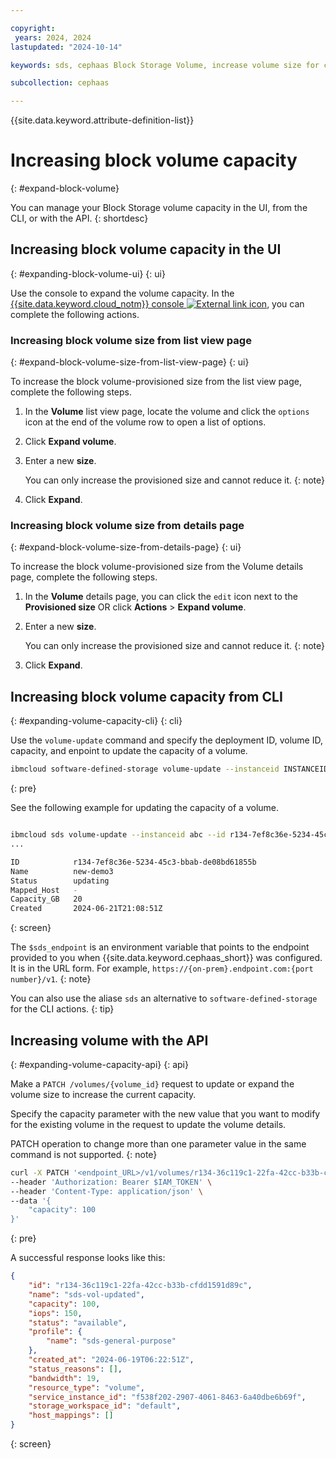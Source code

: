 ```yaml
---

copyright:
 years: 2024, 2024
lastupdated: "2024-10-14"

keywords: sds, cephaas Block Storage Volume, increase volume size for cephaas, manage volume, expand volume size

subcollection: cephaas

---
```


{{site.data.keyword.attribute-definition-list}}

# Increasing block volume capacity
{: #expand-block-volume}

You can manage your Block Storage volume capacity in the UI, from the CLI, or with the API.
{: shortdesc}

## Increasing block volume capacity in the UI
{: #expanding-block-volume-ui}
{: ui}

Use the console to expand the volume capacity. In the [{{site.data.keyword.cloud_notm}} console ![External link icon](../icons/launch-glyph.svg "External link icon")](https://{DomainName}/software-defined-storage), you can complete the following actions.


### Increasing block volume size from list view page
{: #expand-block-volume-size-from-list-view-page}
{: ui}

To increase the block volume-provisioned size from the list view page, complete the following steps.

1. In the **Volume** list view page, locate the volume and click the `options` icon at the end of the volume row to open a list of options.
3. Click **Expand volume**.
2. Enter a new **size**.

    You can only increase the provisioned size and cannot reduce it.
    {: note}

3. Click **Expand**.


### Increasing block volume size from details page
{: #expand-block-volume-size-from-details-page}
{: ui}

To increase the block volume-provisioned size from the Volume details page, complete the following steps.

1. In the **Volume** details page, you can click the `edit` icon next to the **Provisioned size** OR click **Actions** > **Expand volume**.
2. Enter a new **size**.

    You can only increase the provisioned size and cannot reduce it.
    {: note}

3. Click **Expand**.



## Increasing block volume capacity from CLI
{: #expanding-volume-capacity-cli}
{: cli}

Use the `volume-update` command and specify the deployment ID, volume ID, capacity, and enpoint to update the capacity of a volume.

```sh
ibmcloud software-defined-storage volume-update --instanceid INSTANCEID --id ID --capacity CAPACITY --url string
```
{: pre}

See the following example for updating the capacity of a volume.

```bash

ibmcloud sds volume-update --instanceid abc --id r134-7ef8c36e-5234-45c3-bbab-de08bd61855b --capacity 20 --url $sds_endpoint
...

ID            r134-7ef8c36e-5234-45c3-bbab-de08bd61855b
Name          new-demo3
Status        updating
Mapped_Host   -
Capacity_GB   20
Created       2024-06-21T21:08:51Z
```
{: screen}

The `$sds_endpoint` is an environment variable that points to the endpoint provided to you when {{site.data.keyword.cephaas_short}} was configured. It is in the URL form. For example, `https://{on-prem}.endpoint.com:{port number}/v1`.
{: note}

You can also use the aliase `sds` an alternative to `software-defined-storage` for the CLI actions.
{: tip}


## Increasing volume with the API
{: #expanding-volume-capacity-api}
{: api}

Make a `PATCH /volumes/{volume_id}` request to update or expand the volume size to increase the current capacity.

Specify the capacity parameter with the new value that you want to modify for the existing volume in the request to update the volume details.

PATCH operation to change more than one parameter value in the same command is not supported.
{: note}


```sh
curl -X PATCH '<endpoint_URL>/v1/volumes/r134-36c119c1-22fa-42cc-b33b-cfdd1591d89c' \
--header 'Authorization: Bearer $IAM_TOKEN' \
--header 'Content-Type: application/json' \
--data '{
    "capacity": 100
}'
```
{: pre}

A successful response looks like this:

```json
{
    "id": "r134-36c119c1-22fa-42cc-b33b-cfdd1591d89c",
    "name": "sds-vol-updated",
    "capacity": 100,
    "iops": 150,
    "status": "available",
    "profile": {
        "name": "sds-general-purpose"
    },
    "created_at": "2024-06-19T06:22:51Z",
    "status_reasons": [],
    "bandwidth": 19,
    "resource_type": "volume",
    "service_instance_id": "f538f202-2907-4061-8463-6a40dbe6b69f",
    "storage_workspace_id": "default",
    "host_mappings": []
}

```
{: screen}
